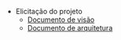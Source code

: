 - Elicitação do projeto
  - [Documento de visão](./elicitação/documento_de_visao.md)
  - [Documento de arquitetura](./elicitação/documento_de_arquitetura.md)